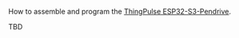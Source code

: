 How to assemble and program the [ThingPulse ESP32-S3-Pendrive](https://thingpulse.com/product/).

TBD